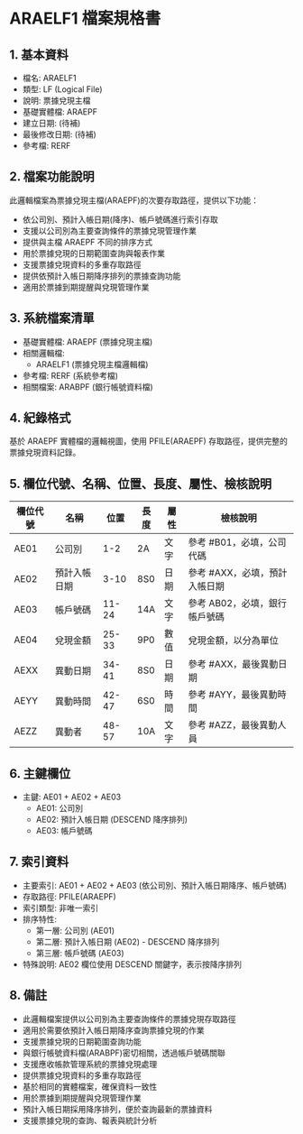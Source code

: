 # ARAELF1 檔案規格書

## 1. 基本資料
- 檔名: ARAELF1
- 類型: LF (Logical File)
- 說明: 票據兌現主檔
- 基礎實體檔: ARAEPF
- 建立日期: (待補)
- 最後修改日期: (待補)
- 參考檔: RERF

## 2. 檔案功能說明
此邏輯檔案為票據兌現主檔(ARAEPF)的次要存取路徑，提供以下功能：
- 依公司別、預計入帳日期(降序)、帳戶號碼進行索引存取
- 支援以公司別為主要查詢條件的票據兌現管理作業
- 提供與主檔 ARAEPF 不同的排序方式
- 用於票據兌現的日期範圍查詢與報表作業
- 支援票據兌現資料的多重存取路徑
- 提供依預計入帳日期降序排列的票據查詢功能
- 適用於票據到期提醒與兌現管理作業

## 3. 系統檔案清單
- 基礎實體檔: ARAEPF (票據兌現主檔)
- 相關邏輯檔: 
  - ARAELF1 (票據兌現主檔邏輯檔)
- 參考檔: RERF (系統參考檔)
- 相關檔案: ARABPF (銀行帳號資料檔)

## 4. 紀錄格式
基於 ARAEPF 實體檔的邏輯視圖，使用 PFILE(ARAEPF) 存取路徑，提供完整的票據兌現資料記錄。

## 5. 欄位代號、名稱、位置、長度、屬性、檢核說明
| 欄位代號 | 名稱 | 位置 | 長度 | 屬性 | 檢核說明 |
|----------|------|------|------|------|----------|
| AE01 | 公司別 | 1-2 | 2A | 文字 | 參考 #B01，必填，公司代碼 |
| AE02 | 預計入帳日期 | 3-10 | 8S0 | 日期 | 參考 #AXX，必填，預計入帳日期 |
| AE03 | 帳戶號碼 | 11-24 | 14A | 文字 | 參考 AB02，必填，銀行帳戶號碼 |
| AE04 | 兌現金額 | 25-33 | 9P0 | 數值 | 兌現金額，以分為單位 |
| AEXX | 異動日期 | 34-41 | 8S0 | 日期 | 參考 #AXX，最後異動日期 |
| AEYY | 異動時間 | 42-47 | 6S0 | 時間 | 參考 #AYY，最後異動時間 |
| AEZZ | 異動者 | 48-57 | 10A | 文字 | 參考 #AZZ，最後異動人員 |

## 6. 主鍵欄位
- 主鍵: AE01 + AE02 + AE03
  - AE01: 公司別
  - AE02: 預計入帳日期 (DESCEND 降序排列)
  - AE03: 帳戶號碼

## 7. 索引資料
- 主要索引: AE01 + AE02 + AE03 (依公司別、預計入帳日期降序、帳戶號碼)
- 存取路徑: PFILE(ARAEPF)
- 索引類型: 非唯一索引
- 排序特性: 
  - 第一層: 公司別 (AE01)
  - 第二層: 預計入帳日期 (AE02) - DESCEND 降序排列
  - 第三層: 帳戶號碼 (AE03)
- 特殊說明: AE02 欄位使用 DESCEND 關鍵字，表示按降序排列

## 8. 備註
- 此邏輯檔案提供以公司別為主要查詢條件的票據兌現存取路徑
- 適用於需要依預計入帳日期降序查詢票據兌現的作業
- 支援票據兌現的日期範圍查詢功能
- 與銀行帳號資料檔(ARABPF)密切相關，透過帳戶號碼關聯
- 支援應收帳款管理系統的票據兌現處理
- 提供票據兌現資料的多重存取路徑
- 基於相同的實體檔案，確保資料一致性
- 用於票據到期提醒與兌現管理作業
- 預計入帳日期採用降序排列，便於查詢最新的票據資料
- 支援票據兌現的查詢、報表與統計分析 